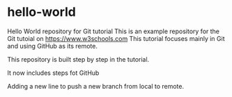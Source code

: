 # hello-world
Hello World repository for Git tutorial
This is an example repository for the Git tutoial on https://www.w3schools.com
This tutorial focuses mainly in Git and using GitHub as its remote.

This repository is built step by step in the tutorial.

It now includes steps fot GitHub

Adding a new line to push a new branch from local to remote.